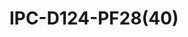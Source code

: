 ---
title: "IPC-D124-PF28(40)"
description: "4MP Vandal-resistant Network IR Fixed Dome Camera"
image: "/images/categories/products/cameras/IPC-B124-APF28(40)/main.png"
images:
  - url: "/images/categories/products/cameras/IPC-B124-APF28(40)/main.png"
    caption: "Front view"
features:
  - High quality image with 4MP,1/3" CMOS sensor
  - 4MP (2560*1440)@20fps;3MP (2304*1296) @20fps; 1080P (1920*1080)@30fps/25fps
  - Ultra 265, H.265, H.264
  - 2D/3D DNR (Digital Noise Reduction)
  - ROI (Region of Interest)
  - ONVIF Conformance
  - Smart IR, up to 30m (98ft) IR distance
  - 2-Axis
  - Wide temperature range:- -30°C ~ 60°C (-22°F ~ 140°F)
  - DC12V or PoE(IEEE 802.3af) power supply
  - IP67
  - IK10
specifications:
  Sensor: 1/3", 4.0 megapixel, progressive scan, CMOS
  Minimum Illumination: Colour:- 0.02Lux (F2.1, AGC ON); 0Lux with IR on
  Day/Night: IR-cut filter with auto switch (ICR)
  Shutter: Auto/Manual, 1 ~ 1/100000s
  Adjustment angle: Pan:- 3° ~ 360°, Tilt:- 0° ~ 75°
  WDR: DWDR
  Lens Type: 2.8mm@F2.1, 4.0mm@F2.1
  Iris: Fixed
  Angle of View (H): 97.0° (2.8mm), 79.0° (4.0mm)
  Angle of View (V): 52.2° (2.8mm), 42.3° (4.0mm)
  Angle of View (O): 107.5° (2.8mm), 85.1° (4.0mm)
  2.8mm: Detect 63.0m, Observe 25.2m, Recognize 12.6m, Identify 6.3m
  4.0mm: Detect 90.0m, Observe 36.0m, Recognize 18.0m, Identify 9.0m
  IR Range: Up to 30m (98ft) IR range
  Wavelength: 850nm
  IR On/Off Control: Auto/Manual
  Video Compression: Ultra 265, H.265, H.264
  H.264 code profile: Baseline profile, Main profile, High profile
  Main Stream: 4MP (2560*1440), Max 20fps; 3MP (2304*1296), Max 20fps; 1080P (1920*1080), Max 30fps; 720P (1280*720), Max 30fps;  Sub Stream:- D1 (720*576), Max 30fps; 640*360, Max 30fps; 2CIF(704*288), Max 30fps; CIF(352*288), Max 30fps;
  Video Bit Rate: 128 Kbps~6 Mbps
  U-code: Support
  OSD: Up to 4 OSDs
  Privacy Mask: Up to 4 areas
  ROI: Up to 8 areas
  Motion Detection: Up to 4 areas
  Video stream: Dual streams
  White Balance: Auto/Outdoor/Fine Tune/Sodium Lamp/Locked/Auto2
  Digital Noise Reduction: 2D/3D DNR
  Smart IR: Support
  Flip: Normal/Vertical/Horizontal/180°
  Dewarping: N/A
  HLC: Support
  BLC: Support
  Defog: Digital Defog
  Basic Detection: Motion detection
  General Function: Watermark, IP address filtering, Access policy, ARP protection, RTSP authentication, User authentication, HTTP authentication
  Protocols: IPv4, IGMP, ICMP, TCP, UDP, DHCP, RTP, RTSP, RTCP, DNS, DDNS, NTP, UPnP, HTTP, HTTPS, SSL, QoS , RTMP
  Compatible Integration: ONVIF (Profile S, Profile T), API
  User/Host: Up to 32 users. 2 user levels:- administrator and common user
  Client: Uniarch Client, Uniarch APP
  Web Browser: Plug-in required live view:- IE 10 and above, Chrome 45 and above, Firefox 52 and above, Edge 79 and above; Plug-in free live view:- Chrome 57.0 and above, Firefox 58.0 and above, Edge 16 and above
  Audio I/O: N/A
  Alarm I/O: N/A
  Built-in Mic: N/A
  Built-in Speaker: N/A
  WIFI: N/A
  Network: 1 * RJ45 10M/100M Base-TX Ethernet
  Video Output: N/A
  EMC: CE-EMC (EN 55032,EN 61000-3-3,EN IEC 61000-3-2,EN 55035), FCC (FCC 47 CFR part15 B)
  Safety: CE LVD (EN 62368-1), CB (IEC 62368-1)
  Environment: CE-RoHS (2011/65/EU;(EU)2015/863); WEEE (2012/19/EU)
  Protection: IP67 (IEC 60529) IK10 (IEC 62262)
  Power: DC 12V±25%, PoE (IEEE 802.3af)
  Power consumption: Max 3.5W
  Dimensions: Ø109 x 81mm (Ø4.3” x 3.2”)
  Weight: 0.33kg (0.73lb)
  Working Environment: -30℃~60℃(-22°F ~ 140°F), Humidity:- ≤95% RH (non-condensing)
  Storage Environment: -30℃~60℃(-22°F ~ 140°F), Humidity:- ≤95% RH (non-condensing)
  Surge Protection: 4KV
  Reset Button: N/A
---